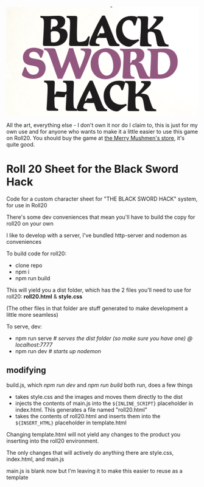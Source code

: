 ![The Black Sword Hack](src/logo.png?raw=true "Title")

All the art, everything else - I don't own it nor do I claim to, this is just for my own use and for anyone who wants to make it a little easier to use this game on Roll20. You should buy the game at [the Merry Mushmen's store](https://www.themerrymushmen.com/product/black-sword-hack-ultimate-chaos-edition/), it's quite good.

# Roll 20 Sheet for the Black Sword Hack

Code for a custom character sheet for "THE BLACK SWORD HACK" system, for use in Roll20

There's some dev conveniences that mean you'll have to build the copy for roll20 on your own

I like to develop with a server, I've bundled http-server and nodemon as conveniences

To build code for roll20:

- clone repo
- npm i
- npm run build

This will yield you a dist folder, which has the 2 files you'll need to use for roll20:
**roll20.html** & **style.css**

(The other files in that folder are stuff generated to make development a little more seamless)

To serve, dev:

- npm run serve _# serves the dist folder (so make sure you have one) @ localhost:7777_
- npm run dev _# starts up nodemon_

## modifying

build.js, which _npm run dev_ and _npm run build_ both run, does a few things

- takes style.css and the images and moves them directly to the dist
- injects the contents of main.js into the `${INLINE_SCRIPT}` placeholder in index.html. This generates a file named "roll20.html"
- takes the contents of roll20.html and inserts them into the `${INSERT_HTML}` placeholder in template.html

Changing template.html will not yield any changes to the product you inserting into the roll20 environment.

The only changes that will actively do anything there are style.css, index.html, and main.js

main.js is blank now but I'm leaving it to make this easier to reuse as a template
